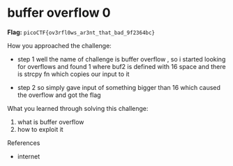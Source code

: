 # buffer overflow 0

**Flag:** `picoCTF{ov3rfl0ws_ar3nt_that_bad_9f2364bc}`

How you approached the challenge:

- step 1
well the name of challenge is buffer overflow , so i started looking for overflows and found 1 where buf2 is defined with 16 space and there is strcpy fn which copies our input to it

- step 2
so simply gave input of something bigger than 16 which caused the overflow and got the flag 

What you learned through solving this challenge:

1. what is buffer overflow 
2. how to exploit it


References

- internet